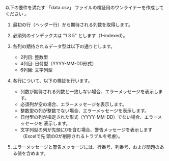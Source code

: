 
以下の要件を満たす 「data.csv」 ファイルの検証用のワンライナーを作成してください 。 

1. 最初の行（ヘッダー行）から期待される列数を取得します。
2. 必須列のインデックスは "1 3 5" とします（1-indexed）。
3. 各列の期待されるデータ型は以下の通りとします。
   - 2列目: 整数型
   - 4列目: 日付型（YYYY-MM-DD形式）
   - 6列目: 文字列型

4. 各行について、以下の検証を行います。
   - 列数が期待される列数と一致しない場合、エラーメッセージを表示します。
   - 必須列が空の場合、エラーメッセージを表示します。
   - 整数型の列が整数でない場合、エラーメッセージを表示します。
   - 日付型の列が指定された形式（YYYY-MM-DD）でない場合、エラーメッセージを
     表示します。
   - 文字列型の列が先頭に0を含む場合、警告メッセージを表示します（Excelで先
     頭の0が削除されるトラブルを考慮）。

5. エラーメッセージと警告メッセージには、行番号、列番号、および問題のある値を含めます。

